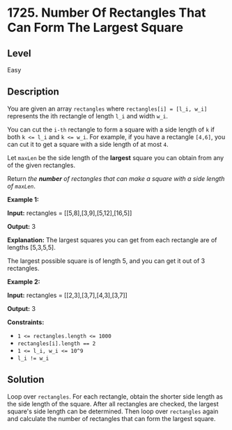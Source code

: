 # 1725. Number Of Rectangles That Can Form The Largest Square
## Level
Easy

## Description
You are given an array `rectangles` where `rectangles[i] = [l_i, w_i]` represents the ith rectangle of length `l_i` and width `w_i`.

You can cut the `i-th` rectangle to form a square with a side length of `k` if both `k <= l_i` and `k <= w_i`. For example, if you have a rectangle `[4,6]`, you can cut it to get a square with a side length of at most `4`.

Let `maxLen` be the side length of the **largest** square you can obtain from any of the given rectangles.

Return *the **number** of rectangles that can make a square with a side length of `maxLen`*.

**Example 1:**

**Input:** rectangles = [[5,8],[3,9],[5,12],[16,5]]

**Output:** 3

**Explanation:** The largest squares you can get from each rectangle are of lengths [5,3,5,5].

The largest possible square is of length 5, and you can get it out of 3 rectangles.

**Example 2:**

**Input:** rectangles = [[2,3],[3,7],[4,3],[3,7]]

**Output:** 3

**Constraints:**

* `1 <= rectangles.length <= 1000`
* `rectangles[i].length == 2`
* `1 <= l_i, w_i <= 10^9`
* `l_i != w_i`

## Solution
Loop over `rectangles`. For each rectangle, obtain the shorter side length as the side length of the square. After all rectangles are checked, the largest square's side length can be determined. Then loop over `rectangles` again and calculate the number of rectangles that can form the largest square.
